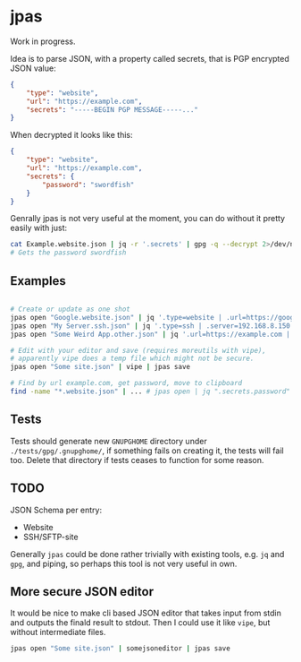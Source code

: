 # jpas

Work in progress.

Idea is to parse JSON, with a property called secrets, that is PGP encrypted JSON value:

```json
{
    "type": "website",
    "url": "https://example.com",
    "secrets": "-----BEGIN PGP MESSAGE-----..."
}
```

When decrypted it looks like this:

```json
{
    "type": "website",
    "url": "https://example.com",
    "secrets": {
        "password": "swordfish"
    }
}
```

Genrally jpas is not very useful at the moment, you can do without it pretty easily with just:

```bash
cat Example.website.json | jq -r '.secrets' | gpg -q --decrypt 2>/dev/null | jq -r '.password'
# Gets the password swordfish
```

## Examples

```bash

# Create or update as one shot
jpas open "Google.website.json" | jq '.type=website | .url=https://google.com | .secrets.password=swordfish' | jpas save
jpas open "My Server.ssh.json" | jq '.type=ssh | .server=192.168.8.150' | jpas save
jpas open "Some Weird App.other.json" | jq '.url=https://example.com | .desc="This is a very weird application" | .secrets.password=swordfish' | jpas save

# Edit with your editor and save (requires moreutils with vipe),
# apparently vipe does a temp file which might not be secure.
jpas open "Some site.json" | vipe | jpas save

# Find by url example.com, get password, move to clipboard
find -name "*.website.json" | ... # jpas open | jq ".secrets.password" | jpas clip

```

## Tests

Tests should generate new `GNUPGHOME` directory under `./tests/gpg/.gnupghome/`, if
something fails on creating it, the tests will fail too. Delete that directory
if tests ceases to function for some reason.

## TODO

JSON Schema per entry:

-   Website
-   SSH/SFTP-site

Generally `jpas` could be done rather trivially with existing tools, e.g. `jq` and `gpg`, and piping, so perhaps this tool is not very useful in own.

## More secure JSON editor

It would be nice to make cli based JSON editor that takes input from stdin and outputs the finald result to stdout. Then I could use it like `vipe`, but without intermediate files.

```bash
jpas open "Some site.json" | somejsoneditor | jpas save
```
